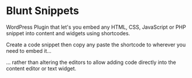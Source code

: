 Blunt Snippets
==============

WordPress Plugin that let's you embed any HTML, CSS, JavaScript or PHP snippet into content and widgets using shortcodes.

Create a code snippet then copy any paste the shortcode to wherever you need to embed it...

... rather than altering the editors to allow adding code directly into the content editor or text widget.
